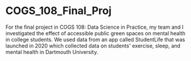 # COGS_108_Final_Proj

For the final project in COGS 108: Data Science in Practice, my team and I investigated the effect of accessible public green spaces on mental health in college students. We used data from an app called StudentLife that was launched in 2020 which collected data on students' exercise, sleep, and mental health in Dartmouth University.
